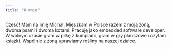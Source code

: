 ```yaml
---
title: "O mnie"
---
```


Cześć!
Mam na imię Michał. Mieszkam w Polsce razem z moją żoną, dwoma psami i dwoma kotami.
Pracuję jako embedded software developer.
W wolnym czasie gram w piłkę z kumplami, gram w gry planszowe i czytam książki.
Wspólnie z żoną uprawiamy rośliny na naszej działce.
